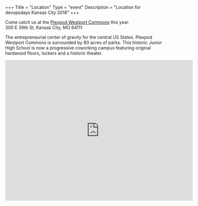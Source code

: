 +++
Title = "Location"
Type = "event"
Description = "Location for devopsdays Kansas City 2018"
+++

Come catch us at the <a href="https://www.plexpod.com/locations/westport/">Plexpod Westport Commons</a> this year.<br>
300 E 39th St, Kansas City, MO 64111<br>

The entrepreneurial center of gravity for the central US States. Plexpod Westport Commons is surrounded by 80 acres of parks. This historic Junior High School is now a progressive coworking campus featuring original hardwood floors, lockers and a historic theater.

<iframe src="https://www.google.com/maps/embed?pb=!1m14!1m8!1m3!1d347.6170500297261!2d-94.58270866886788!3d39.056859231857075!3m2!1i1024!2i768!4f13.1!3m3!1m2!1s0x87c0efdd8173ba87%3A0xa027eb1551bdec75!2sPlexpod!5e0!3m2!1sen!2sus!4v1518121140290" width="600" height="450" frameborder="0" style="border:0" allowfullscreen></iframe>
